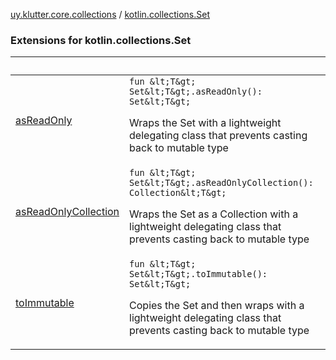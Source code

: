 [uy.klutter.core.collections](../index.md) / [kotlin.collections.Set](.)


### Extensions for kotlin.collections.Set

|&nbsp;|&nbsp;|
|---|---|
| [asReadOnly](as-read-only.md) | `fun &lt;T&gt; Set&lt;T&gt;.asReadOnly(): Set&lt;T&gt;`<p>Wraps the Set with a lightweight delegating class that prevents casting back to mutable type</p> |
| [asReadOnlyCollection](as-read-only-collection.md) | `fun &lt;T&gt; Set&lt;T&gt;.asReadOnlyCollection(): Collection&lt;T&gt;`<p>Wraps the Set as a Collection with a lightweight delegating class that prevents casting back to mutable type</p> |
| [toImmutable](to-immutable.md) | `fun &lt;T&gt; Set&lt;T&gt;.toImmutable(): Set&lt;T&gt;`<p>Copies the Set and then wraps with a lightweight delegating class that prevents casting back to mutable type</p> |
